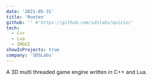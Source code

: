 ```yaml
---
date: '2021-05-31'
title: 'Rootex'
github: '' #'https://github.com/sdslabs/quizio/'
tech:
  - C++
  - Lua
  - IMGUI
showInProjects: true
company: 'SDSLabs'
---
```


A 3D multi threaded game engine written in C++ and Lua.
